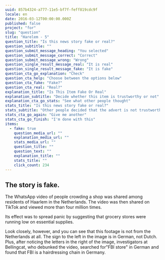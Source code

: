 ```yaml
---
uuid: 857b4324-a777-11e5-bf7f-feff819cdc9f
locale: en
date: 2016-03-12T00:00:00.000Z
published: false
project: "for"
slug: "question"
title: "Harelem - 5"
question_title: "Is this news story fake or real?"
question_subtitle: ""
question_submit_message_heading: "You selected"
question_submit_message_correct: "Correct"
question_submit_message_wrong: "Wrong"
question_single_result_message_real: "It is real"
question_single_result_message_fake: "It is fake"
question_cta_go_explanation: "Check"
question_cta_help: "Choose between the options below"
question_cta_fake: "Fake?"
question_cta_real: "Real?"
explanation_title: "Is This Item Fake Or Real"
explanation_subtitle: "Decide whether this item is trustworthy or not"
explanation_cta_go_stats: "See what other people thought"
stats_title: "Is this news story fake or real?"
stats_subtitle: "Other people decided that the advert is not trustworthy"
stats_cta_go_again: "Give me another"
stats_cta_go_finish: "I'm done with this"
items:
  - fake: true
    question_media_url: ""
    explanation_media_url: ""
    stats_media_url: ""
    question_title: ""
    question_text: ""
    explanation_title: ""
    stats_title: ""
    click_count: 234
---
```

## The story is fake.

The WhatsApp video of people crowding a shop was shared among residents of Haarlem in the Netherlands. The video was then shared on TikTok and viewed more than four million times. 

Its effect was to spread panic by suggesting that grocery stores were running low on essential supplies. 

Look closely, however, and you can see that this footage is not from the Netherlands at all. The sign to the left in the image is in German, not Dutch. Plus, after noticing the letters in the right of the image, investigators at Bellingcat, who debunked the video, searched for"FBI store" in German and found that FBI is a hairdressing chain in Germany. 